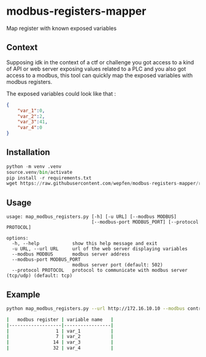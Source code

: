 # modbus-registers-mapper
Map register with known exposed variables 


## Context

Supposing idk in the context of a ctf or challenge you got access to a kind of API or web server exposing values related to a PLC and you also got access to a modbus, this tool can quickly map the exposed variables with modbus registers.

The exposed variables could look like that :

```json
{
	"var_1":0,
	"var_2":2,
	"var_3":41,
	"var_4":0
}
```

## Installation

```python
python -m venv .venv
source.venv/bin/activate
pip install -r requirements.txt
wget https://raw.githubusercontent.com/wepfen/modbus-registers-mapper/refs/heads/main/map_modbus_registers.py
```

## Usage

```
usage: map_modbus_registers.py [-h] [-u URL] [--modbus MODBUS]
                               [--modbus-port MODBUS_PORT] [--protocol PROTOCOL]

options:
  -h, --help            show this help message and exit
  -u URL, --url URL     url of the web server displaying variables
  --modbus MODBUS       modbus server address
  --modbus-port MODBUS_PORT
                        modbus server port (default: 502)
  --protocol PROTOCOL   protocol to communicate with modbus server (tcp/udp) (default: tcp)
```

## Example 

```bash
python map_modbus_registers.py --url http://172.16.10.10 --modbus controller.lab --protocol tcp

|   modbus register | variable name   |
|-------------------|-----------------|
|                 1 | var_1           |
|                 7 | var_2           |
|                14 | var_3           |
|                32 | var_4           |
```
